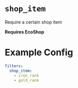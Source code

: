 # `shop_item`

Require a certain shop item

**Requires EcoShop**

# Example Config
```yaml
filters:
  shop_item:
    - iron_rank
    - gold_rank
```
